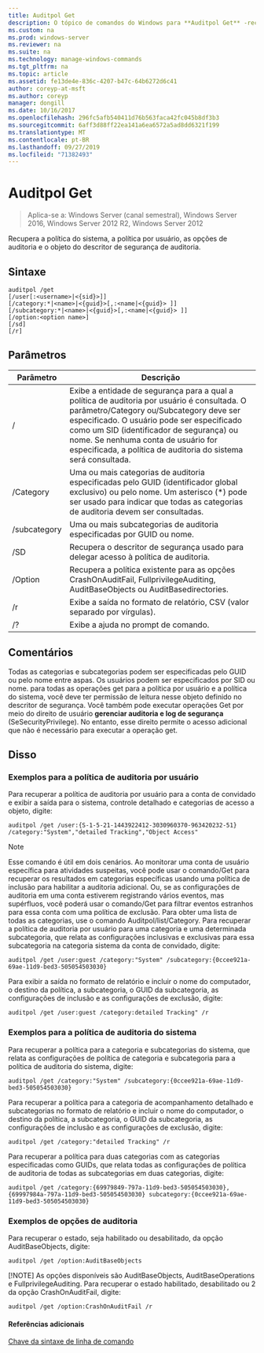 ```yaml
---
title: Auditpol Get
description: O tópico de comandos do Windows para **Auditpol Get** -recupera a política do sistema, a política por usuário, as opções de auditoria e o objeto do descritor de segurança de auditoria.
ms.custom: na
ms.prod: windows-server
ms.reviewer: na
ms.suite: na
ms.technology: manage-windows-commands
ms.tgt_pltfrm: na
ms.topic: article
ms.assetid: fe13de4e-836c-4207-b47c-64b6272d6c41
author: coreyp-at-msft
ms.author: coreyp
manager: dongill
ms.date: 10/16/2017
ms.openlocfilehash: 296fc5afb540411d76b563faca42fc045b8df3b3
ms.sourcegitcommit: 6aff3d88ff22ea141a6ea6572a5ad8dd6321f199
ms.translationtype: MT
ms.contentlocale: pt-BR
ms.lasthandoff: 09/27/2019
ms.locfileid: "71382493"
---
```

# <a name="auditpol-get"></a>Auditpol Get

>Aplica-se a: Windows Server (canal semestral), Windows Server 2016, Windows Server 2012 R2, Windows Server 2012

Recupera a política do sistema, a política por usuário, as opções de auditoria e o objeto do descritor de segurança de auditoria.

## <a name="syntax"></a>Sintaxe
```
auditpol /get 
[/user[:<username>|<{sid}>]]
[/category:*|<name>|<{guid}>[,:<name|<{guid}> ]]
[/subcategory:*|<name>|<{guid}>[,:<name|<{guid}> ]]
[/option:<option name>]
[/sd]
[/r]
```
## <a name="parameters"></a>Parâmetros

|  Parâmetro   |                                                                                                                                         Descrição                                                                                                                                          |
|--------------|----------------------------------------------------------------------------------------------------------------------------------------------------------------------------------------------------------------------------------------------------------------------------------------------|
|    /     | Exibe a entidade de segurança para a qual a política de auditoria por usuário é consultada. O parâmetro/Category ou/Subcategory deve ser especificado. O usuário pode ser especificado como um SID (identificador de segurança) ou nome. Se nenhuma conta de usuário for especificada, a política de auditoria do sistema será consultada. |
|  /Category   |                                                          Uma ou mais categorias de auditoria especificadas pelo GUID (identificador global exclusivo) ou pelo nome. Um asterisco (\*) pode ser usado para indicar que todas as categorias de auditoria devem ser consultadas.                                                          |
| /subcategory |                                                                                                                  Uma ou mais subcategorias de auditoria especificadas por GUID ou nome.                                                                                                                  |
|     /SD      |                                                                                                        Recupera o descritor de segurança usado para delegar acesso à política de auditoria.                                                                                                        |
|   /Option    |                                                                              Recupera a política existente para as opções CrashOnAuditFail, FullprivilegeAuditing, AuditBaseObjects ou AuditBasedirectories.                                                                               |
|      /r      |                                                                                                              Exibe a saída no formato de relatório, CSV (valor separado por vírgulas).                                                                                                              |
|      /?      |                                                                                                                             Exibe a ajuda no prompt de comando.                                                                                                                             |

## <a name="remarks"></a>Comentários
Todas as categorias e subcategorias podem ser especificadas pelo GUID ou pelo nome entre aspas. Os usuários podem ser especificados por SID ou nome.
para todas as operações get para a política por usuário e a política do sistema, você deve ter permissão de leitura nesse objeto definido no descritor de segurança. Você também pode executar operações Get por meio do direito de usuário **gerenciar auditoria e log de segurança** (SeSecurityPrivilege). No entanto, esse direito permite o acesso adicional que não é necessário para executar a operação get.
## <a name="BKMK_examples"></a>Disso
### <a name="examples-for-the-per-user-audit-policy"></a>Exemplos para a política de auditoria por usuário
Para recuperar a política de auditoria por usuário para a conta de convidado e exibir a saída para o sistema, controle detalhado e categorias de acesso a objeto, digite:
```
auditpol /get /user:{S-1-5-21-1443922412-3030960370-963420232-51} /category:"System","detailed Tracking","Object Access"
```
> [!NOTE]
> Esse comando é útil em dois cenários. Ao monitorar uma conta de usuário específica para atividades suspeitas, você pode usar o comando/Get para recuperar os resultados em categorias específicas usando uma política de inclusão para habilitar a auditoria adicional. Ou, se as configurações de auditoria em uma conta estiverem registrando vários eventos, mas supérfluos, você poderá usar o comando/Get para filtrar eventos estranhos para essa conta com uma política de exclusão. Para obter uma lista de todas as categorias, use o comando Auditpol/list/Category.
> Para recuperar a política de auditoria por usuário para uma categoria e uma determinada subcategoria, que relata as configurações inclusivas e exclusivas para essa subcategoria na categoria sistema da conta de convidado, digite:
> ```
> auditpol /get /user:guest /category:"System" /subcategory:{0ccee921a-69ae-11d9-bed3-505054503030}
> ```
> Para exibir a saída no formato de relatório e incluir o nome do computador, o destino da política, a subcategoria, o GUID da subcategoria, as configurações de inclusão e as configurações de exclusão, digite:
> ```
> auditpol /get /user:guest /category:detailed Tracking" /r
> ```
> ### <a name="examples-for-the-system-audit-policy"></a>Exemplos para a política de auditoria do sistema
> Para recuperar a política para a categoria e subcategorias do sistema, que relata as configurações de política de categoria e subcategoria para a política de auditoria do sistema, digite:
> ```
> auditpol /get /category:"System" /subcategory:{0ccee921a-69ae-11d9-bed3-505054503030}
> ```
> Para recuperar a política para a categoria de acompanhamento detalhado e subcategorias no formato de relatório e incluir o nome do computador, o destino da política, a subcategoria, o GUID da subcategoria, as configurações de inclusão e as configurações de exclusão, digite:
> ```
> auditpol /get /category:"detailed Tracking" /r
> ```
> Para recuperar a política para duas categorias com as categorias especificadas como GUIDs, que relata todas as configurações de política de auditoria de todas as subcategorias em duas categorias, digite:
> ```
> auditpol /get /category:{69979849-797a-11d9-bed3-505054503030},{69997984a-797a-11d9-bed3-505054503030} subcategory:{0ccee921a-69ae-11d9-bed3-505054503030}
> ```
> ### <a name="examples-for-auditing-options"></a>Exemplos de opções de auditoria
> Para recuperar o estado, seja habilitado ou desabilitado, da opção AuditBaseObjects, digite:
> ```
> auditpol /get /option:AuditBaseObjects
> ```
> [!NOTE]
> As opções disponíveis são AuditBaseObjects, AuditBaseOperations e FullprivilegeAuditing.
> Para recuperar o estado habilitado, desabilitado ou 2 da opção CrashOnAuditFail, digite:
> ```
> auditpol /get /option:CrashOnAuditFail /r
> ```
> #### <a name="additional-references"></a>Referências adicionais
> [Chave da sintaxe de linha de comando](command-line-syntax-key.md)
